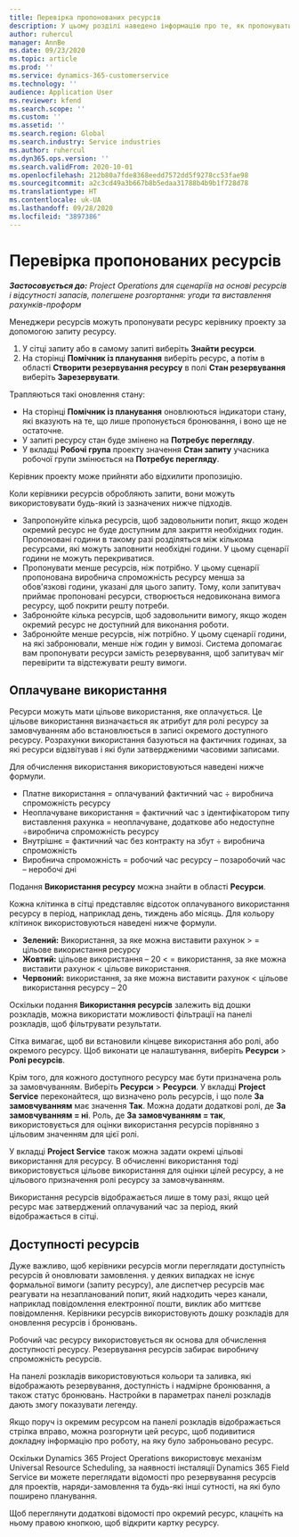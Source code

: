 ```yaml
---
title: Перевірка пропонованих ресурсів
description: У цьому розділі наведено інформацію про те, як пропонувати проектні ресурси.
author: ruhercul
manager: AnnBe
ms.date: 09/23/2020
ms.topic: article
ms.prod: ''
ms.service: dynamics-365-customerservice
ms.technology: ''
audience: Application User
ms.reviewer: kfend
ms.search.scope: ''
ms.custom: ''
ms.assetid: ''
ms.search.region: Global
ms.search.industry: Service industries
ms.author: ruhercul
ms.dyn365.ops.version: ''
ms.search.validFrom: 2020-10-01
ms.openlocfilehash: 212b80a7fde8368eedd7572dd5f9278cc53fae98
ms.sourcegitcommit: a2c3cd49a3b667b8b5edaa31788b4b9b1f728d78
ms.translationtype: HT
ms.contentlocale: uk-UA
ms.lasthandoff: 09/28/2020
ms.locfileid: "3897386"
---
```

# <a name="review-proposed-resources"></a>Перевірка пропонованих ресурсів

_**Застосовується до:** Project Operations для сценаріїв на основі ресурсів і відсутності запасів, полегшене розгортання: угоди та виставлення рахунків-проформ_

Менеджери ресурсів можуть пропонувати ресурс керівнику проекту за допомогою запиту ресурсу.

1. У сітці запиту або в самому запиті виберіть **Знайти ресурси**.
2. На сторінці **Помічник із планування** виберіть ресурс, а потім в області **Створити резервування ресурсу** в полі **Стан резервування** виберіть **Зарезервувати**.

Трапляються такі оновлення стану:

- На сторінці **Помічник із планування** оновлюються індикатори стану, які вказують на те, що лише пропонується бронювання, і воно ще не остаточне.
- У запиті ресурсу стан буде змінено на **Потребує перегляду**.
- У вкладці **Робочі група** проекту значення **Стан запиту** учасника робочої групи змінюється на **Потребує перегляду**.

Керівник проекту може прийняти або відхилити пропозицію.

Коли керівники ресурсів обробляють запити, вони можуть використовувати будь-який із зазначених нижче підходів.

- Запропонуйте кілька ресурсів, щоб задовольнити попит, якщо жоден окремий ресурс не буде доступним для закриття необхідних годин. Пропоновані години в такому разі розділяться між кількома ресурсами, які можуть заповнити необхідні години. У цьому сценарії години не можуть перекриватися.
- Пропонувати менше ресурсів, ніж потрібно. У цьому сценарії пропонована виробнича спроможність ресурсу менша за обов'язкові години, указані для цього запиту. Тому, коли запитувач приймає пропоновані ресурси, створюється недовиконана вимога ресурсу, щоб покрити решту потреби.
- Забронюйте кілька ресурсів, щоб задовольнити вимогу, якщо жоден окремий ресурс не доступний для виконання роботи.
- Забронюйте менше ресурсів, ніж потрібно. У цьому сценарії години, на які забронювали, менше ніж годин у вимозі. Система допомагає вам пропонувати ресурси замість резервування, щоб запитувач міг перевірити та відстежувати решту вимоги.

## <a name="billable-utilization"></a>Оплачуване використання

Ресурси можуть мати цільове використання, яке оплачується. Це цільове використання визначається як атрибут для ролі ресурсу за замовчуванням або встановлюється в записі окремого доступного ресурсу. Розрахунки використання базуються на фактичних годинах, за які ресурси відзвітував і які були затвердженими часовими записами.

Для обчислення використання використовуються наведені нижче формули.

- Платне використання = оплачуваний фактичний час ÷ виробнича спроможність ресурсу
- Неоплачуване використання = фактичний час з ідентифікатором типу виставлення рахунка = неоплачуване, додаткове або недоступне ÷виробнича спроможність ресурсу
- Внутрішнє = фактичний час без контракту на збут ÷ виробнича спроможність
- Виробнича спроможність = робочий час ресурсу – позаробочий час – неробочі дні

Подання **Використання ресурсу** можна знайти в області **Ресурси**.

Кожна клітинка в сітці представляє відсоток оплачуваного використання ресурсу в період, наприклад день, тиждень або місяць. Для кольору клітинок використовуються наведені нижче формули.

- **Зелений:** Використання, за яке можна виставити рахунок \> = цільове використання ресурсу
- **Жовтий:** цільове використання – 20 \< = використання, за яке можна виставити рахунок \< цільове використання.
- **Червоний:** використання, за яке можна виставити рахунок \< цільове використання ресурсу – 20

Оскільки подання **Використання ресурсів** залежить від дошки розкладів, можна використати можливості фільтрації на панелі розкладів, щоб фільтрувати результати.

Сітка вимагає, щоб ви встановили кінцеве використання або ролі, або окремого ресурсу. Щоб виконати це налаштування, виберіть **Ресурси** \> **Ролі ресурсів**.

Крім того, для кожного доступного ресурсу має бути призначена роль за замовчуванням. Виберіть **Ресурси** \> **Ресурси**. У вкладці **Project Service** переконайтеся, що визначено роль ресурсів, і що поле **За замовчуванням** має значення **Так**. Можна додати додаткові ролі, де **За замовчуванням = ні**. Роль, де **За замовчуванням = так**, використовується для оцінки використання ресурсів порівняно з цільовим значенням для цієї ролі.

У вкладці **Project Service** також можна задати окремі цільові використання для ресурсу. В обчисленні використання тоді використовується цільове використання для оцінки цілей ресурсу, а не цільового призначення ролі ресурсу за замовчуванням.

Використання ресурсів відображається лише в тому разі, якщо цей ресурс має затверджений оплачуваний час за період, який відображається в сітці.

## <a name="resource-availability"></a>Доступності ресурсів

Дуже важливо, щоб керівники ресурсів могли переглядати доступність ресурсів й оновлювати замовлення. у деяких випадках не існує формальної вимоги (запиту ресурсу), але диспетчер ресурсів має реагувати на незапланований попит, який надходить через канали, наприклад повідомлення електронної пошти, виклик або миттєве повідомлення. Керівники ресурсів використовують дошку розкладів для оновлення ресурсів і бронювань.

Робочий час ресурсу використовується як основа для обчислення доступності ресурсу. Резервування ресурсів забирає виробничу спроможність ресурсів.

На панелі розкладів використовуються кольори та заливка, які відображають резервування, доступність і надмірне бронювання, а також статус бронювань. Настройки в параметрах панелі розкладів дають змогу показувати легенду.

Якщо поруч із окремим ресурсом на панелі розкладів відображається стрілка вправо, можна розгорнути цей ресурс, щоб подивитися докладну інформацію про роботу, на яку було заброньовано ресурс.

Оскільки Dynamics 365 Project Operations використовує механізм Universal Resource Scheduling, за наявності інсталяції Dynamics 365 Field Service ви можете переглядати відомості про резервування ресурсів для проектів, наряди-замовлення та будь-які інші сутності, на які було поширено планування.

Щоб переглянути додаткові відомості про окремий ресурс, клацніть на ньому правою кнопкою, щоб відкрити картку ресурсу.


